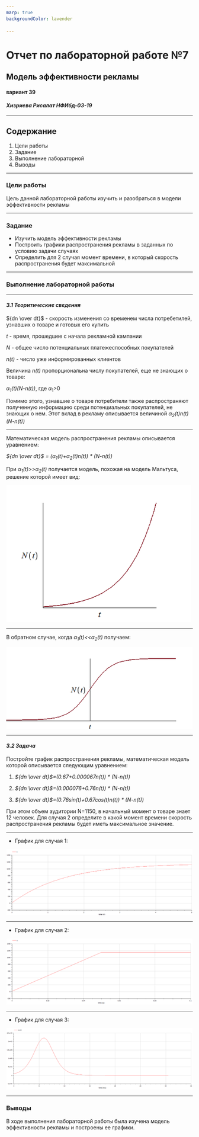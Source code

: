 ```yaml
---
marp: true
backgroundColor: lavender

---
```


# **Отчет по лабораторной работе №7**
## **Модель эффективности рекламы**
#### вариант 39
#### *Хизриева Рисалат НФИбд-03-19*


---
## **Содержание**
1. Цели работы
2. Задание
3. Выполнение лабораторной
4. Выводы

---
### **Цели работы**
Цель данной лабораторной работы изучить и разобраться в модели эффективности рекламы

---
### **Задание**
* Изучить модель эффективности рекламы
* Построить графики распространения рекламы в заданных по условию задачи случаях
* Определить для 2 случая момент времени, в который скорость распространения будет максимальной

---
### **Выполнение лабораторной работы**

---

#### *3.1 Теоритические сведения*
${dn \over dt}$ - скорость изменения со временем числа потребетилей, узнавших о товаре и готовых его купить

*t* - время, прошедшее с начала рекламной кампании

*N* - общее число потенциальных платежеспособных покупателей

*n(t)* - число уже информированных клиентов

Величина *n(t)* пропорциональна числу покупателей, еще не знающих о товаре: 

*$\alpha_1$(t)(N-n(t))*, где $\alpha_1$>0

Помимо этого, узнавшие о товаре потребители также распространяют полученную информацию среди потенциальных покупателей, не знающих о нем. Этот вклад в рекламу описывается величиной *$\alpha_2$(t)n(t)(N-n(t))*

---
Математическая модель распространения рекламы описывается уравнением:

*${dn \over dt}$ = ($\alpha_1$(t)+$\alpha_2$(t)n(t)) * (N-n(t))*

При *$\alpha_1$(t)>>$\alpha_2$(t)* получается модель, похожая на модель Мальтуса, решение которой имеет вид:

![avatar](./screenshots/pic.%206.PNG)

---

В обратном случае, когда *$\alpha_1$(t)<<$\alpha_2$(t)* получаем:

![avatar](./screenshots/pic.%207.PNG)

---
#### *3.2 Задача*

Постройте график распространения рекламы, математическая модель которой описывается
следующим уравнением:

1. *${dn \over dt}$=(0.67+0.000067n(t)) * (N-n(t))*

2. *${dn \over dt}$=(0.000076+0.76n(t)) * (N-n(t))*

3. *${dn \over dt}$=(0.76sin(t)+0.67cos(t)n(t)) * (N-n(t))*

При этом объем аудитории N=1150, в начальный момент о товаре знает 12 человек. Для
случая 2 определите в какой момент времени скорость распространения рекламы будет
иметь максимальное значение.

---
* График для случая 1:

![avatar](./screenshots/pic.%201%20Graphics%201.PNG)

---
* График для случая 2:

![avatar](./screenshots/pic.%202%20Graphics%202.PNG)

---
* График для случая 3:

![avatar](./screenshots/pic.%204%20Graphics%203.PNG)

---
### **Выводы**
В ходе выполнения лабораторной работы была изучена модель эффективности рекламы и построены ее графики.

